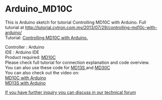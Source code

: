 # Arduino_MD10C
This is Arduino sketch for tutorial Controlling MD10C with Arduino. Full tutorial at http://tutorial.cytron.com.my/2013/07/29/controlling-md10c-with-arduino/ <br/>
Tutorial: <a href="http://tutorial.cytron.com.my/2013/07/29/controlling-md10c-with-arduino/" target = "_blank"> Controlling MD10C with Arduino.</a> <br/>

Controller : Arduino <br/>
IDE : Arduino IDE <br/>
Product required: 
<a href="https://www.cytron.io/p-md10c" target= "_blank" > MD10C </a> <br/>
Please check full tutorial for connection explanation and code overview.<br/>
You can also use these code for <a href="https://www.cytron.io/p-md13s" target= "_blank" > MD13S </a> and <a href="https://www.cytron.io/p-md30c" target= "_blank" > MD30C </a><br/>
You can also check out the video on:<br/>
<a href="https://youtu.be/kA38GhkUOso" target= "_blank" > MD10C with Arduino<br/>
<a href="https://youtu.be/IXaNO6wflRk" target= "_blank" >MD13S with Arduino<br/>
  
If you have further inquiry you can discuss in our<a href = "http://forum.cytron.com.my/" target = "_blank"> technical forum</a>
